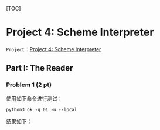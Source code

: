 [TOC]

# Project 4: Scheme Interpreter

`Project`：[Project 4: Scheme Interpreter](https://inst.eecs.berkeley.edu/~cs61a/sp21/proj/scheme/)

## Part I: The Reader

### Problem 1 (2 pt)

使用如下命令进行测试：

```shell
python3 ok -q 01 -u --local
```

结果如下：

```shell
```

